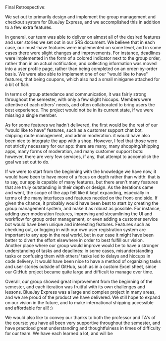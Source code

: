 Final Retrospective: 

We set out to primarily design and implement the group management and checkout system for BlueJay Express, and we accomplished this in addition to a few extra features.

In general, our team was able to deliver on almost all of the desired features and user stories we set out in our SRS document. 
We believe that in each case, our must-have features were implemented on some level, and in some cases there were slight changes and improvements. For instance,
deadlines were implemented in the form of a colored indicator next to the group order, rather than in an actual notification, and collecting information
was moved into a user profile page, rather than being completed on an order-by-order basis.
We were also able to implement one of our "would like to have" features, that being coupons, which also had a small minigame attached for a bit of flair. 

In terms of group attendance and communication, it was fairly strong throughout the semester, with only a few slight hiccups. Members were attentive of each others' needs, and often collaborated to bring users the best experience. The project would not be in its current state, if we were missing a single member. 

As for some features we hadn't delivered, the first would be the rest of our "would like to have" features, such as a customer support chat bot, shipping route management, and admin moderation. it would have also been nice to integrate the app with a shop. However, I feel that those were not strictly necessary for our app: there are many, many shopping/shipping apps, many forms of moderation, and many customer support bots: however, there are very few services, if any, that attempt to accomplish the goal we set out to do.

If we were to start from the beginning with the knowledge we have now, it would have been to have more of a focus on depth rather than width: that is to say, our app is capable of many features, but there aren't many features that are truly outstanding in their depth or design. As the iterations came and went, the scope of the app felt like it kept expanding, especially in terms of the many interfaces and features needed on the front-end side. If given the chance, it probably would have been best to start by creating the group management system, and make it as robust as possible. For instance, adding user moderation features, improving and streamlining the UI and workflow for group order management, or even adding a customer service bot would have been unique and interesting features. Features such as checking out, or logging in with our own user registration system are important to any app in the real world, but in our case it might have been better to divert the effort elsewhere in order to best fulfill our vision. 
Another place where our group would improve would be to have a stronger understanding of tasks and deadlines: in some cases, misunderstanding tasks or confusing them with others' tasks led to delays and hiccups in code delivery. It would have been nice to have a method of organizing tasks and user stories outside of GitHub, such as in a custom Excel sheet, since our GitHub project became quite large and difficult to manage over time. 

Overall, our group showed great improvement from the beginning of the semester, and each iteration was fruitful with its own challenges and lessons. BlueJay Express was a large and complex project in many areas, and we are proud of the product we have delivered. We still hope to expand on our vision in the future, and to make international shipping accessible and affordable for all! :) 

We would also like to convey our thanks to both the professor and TA's of the course: you have all been very supportive throughout the semester, and have practiced great understanding and thoughtfulness in times of difficulty for our team. We have each learned a lot, and will be 
